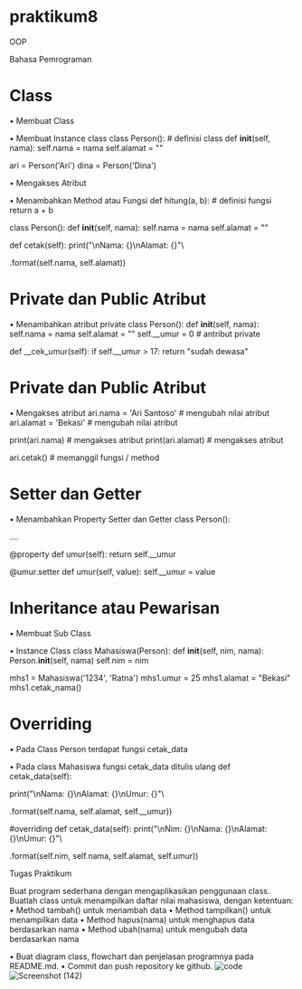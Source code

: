 # praktikum8
OOP

Bahasa Pemrograman

# Class

• Membuat Class

• Membuat Instance class
class Person(): # definisi class
def __init__(self, nama):
self.nama = nama
self.alamat = ""

ari = Person('Ari')
dina = Person('Dina')

• Mengakses Atribut

• Menambahkan Method atau Fungsi
def hitung(a, b): # definisi fungsi
return a + b

class Person():
def __init__(self, nama):
self.nama = nama
self.alamat = ""

def cetak(self):
print("\nNama: {}\nAlamat: {}"\

.format(self.nama, self.alamat))

# Private dan Public Atribut

• Menambahkan atribut private
class Person():
def __init__(self, nama):
self.nama = nama
self.alamat = ""
self.__umur = 0 # antribut private

def __cek_umur(self):
if self.__umur > 17:
return "sudah dewasa"

# Private dan Public Atribut

• Mengakses atribut
ari.nama = 'Ari Santoso' # mengubah nilai atribut
ari.alamat = 'Bekasi' # mengubah nilai atribut

print(ari.nama) # mengakses atribut
print(ari.alamat) # mengakses atribut

ari.cetak() # memanggil fungsi / method

# Setter dan Getter

• Menambahkan Property Setter dan Getter
class Person():

....

@property
def umur(self):
return self.__umur

@umur.setter
def umur(self, value):
self.__umur = value

# Inheritance atau Pewarisan

• Membuat Sub Class

• Instance Class
class Mahasiswa(Person):
def __init__(self, nim, nama):
Person.__init__(self, nama)
self.nim = nim

mhs1 = Mahasiswa('1234', 'Ratna')
mhs1.umur = 25
mhs1.alamat = "Bekasi"
mhs1.cetak_nama()

# Overriding

• Pada Class Person terdapat fungsi cetak_data

• Pada class Mahasiswa fungsi cetak_data ditulis ulang
def cetak_data(self):

print("\nNama: {}\nAlamat: {}\nUmur: {}"\

.format(self.nama, self.alamat, self.__umur))

#overriding
def cetak_data(self):
print("\nNim: {}\nNama: {}\nAlamat: {}\nUmur: {}"\

.format(self.nim, self.nama, self.alamat, self.umur))

Tugas Praktikum

Buat program sederhana dengan mengaplikasikan penggunaan class. Buatlah
class untuk menampilkan daftar nilai mahasiswa, dengan ketentuan:
• Method tambah() untuk menambah data
• Method tampilkan() untuk menampilkan data
• Method hapus(nama) untuk menghapus data berdasarkan nama
• Method ubah(nama) untuk mengubah data berdasarkan nama

• Buat diagram class, flowchart dan penjelasan programnya pada
README.md.
• Commit dan push repository ke github.
![code](https://github.com/Reardhyan/praktikum8/assets/148032571/5b72e9ed-6446-48e3-b883-e51308024bb7)
![Screenshot (142)](https://github.com/Reardhyan/praktikum8/assets/148032571/be97203d-d8af-4a17-8e55-8ff19f25886b)
